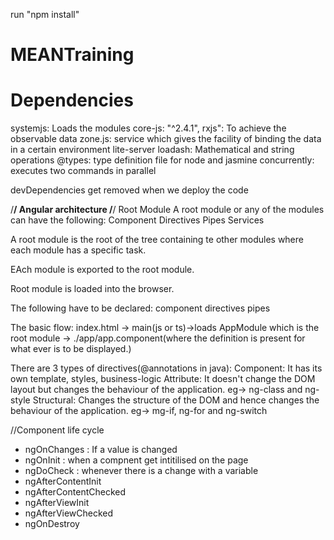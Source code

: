 run "npm install"



# MEANTraining

Dependencies
============
systemjs: Loads the modules
core-js: "^2.4.1",
rxjs": To achieve the observable data
zone.js: service which gives the facility of binding the data in a certain environment
lite-server
loadash: Mathematical and string operations
@types: type definition file for node and jasmine
concurrently: executes two commands in parallel

devDependencies get removed when we deploy the code


/**********************************************/
Angular architecture
/**********************************************/
Root Module
A root module or any of the modules can have the following:
Component
Directives
Pipes
Services

A root module is the root of the tree containing te other modules where each module has a specific task.

EAch module is exported to the root module.

Root module is loaded into the browser.

The following have to be declared:
component
directives
pipes

The basic flow:
index.html -> main(js or ts)->loads AppModule which is the root module -> ./app/app.component(where the definition is present for what ever is to be displayed.)

There are 3 types of directives(@annotations in java):
Component: It has its own template, styles, business-logic
Attribute:  It doesn't change the DOM layout but changes the behaviour of the application. eg-> ng-class and ng-style
Structural: Changes the structure of the DOM and hence changes the behaviour of the application. eg-> mg-if, ng-for and ng-switch



//Component life cycle

- ngOnChanges : If a value is changed
- ngOnInit : when a compnent get intitilised on the page
- ngDoCheck : whenever there is a change with a variable
- ngAfterContentInit
- ngAfterContentChecked
- ngAfterViewInit
- ngAfterViewChecked
- ngOnDestroy